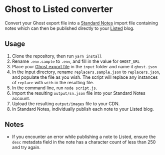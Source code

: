 # Ghost to Listed converter

Convert your Ghost export file into a [Standard Notes](https://standardnotes.com) import file containing notes
which can then be published directly to your [Listed](https://listed.to) blog.

## Usage

1. Clone the repository, then run `yarn install`
2. Rename `.env.sample` to `.env`, and fill in the value for `GHOST_URL`
3. Place your [Ghost export file](https://ghost.org/help/the-importer/#exports-in-ghost) in the `input` folder and name it `ghost.json`
4. In the input directory, rename `replacers.sample.json` to `replacers.json`, and populate the file as you wish. The script will replace any instances of `replace` with `with` in the resulting file.
5. In the command line, run `node script.js`.
6. Import the resulting `output/sn.json` file into your Standard Notes account.
7. Upload the resulting `output/images` file to your CDN.
8. In Standard Notes, individually publish each note to your Listed blog.

## Notes

- If you encounter an error while publishing a note to Listed, ensure the `desc` metadata field in the note has a character count of less than 250 and try again.